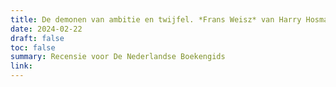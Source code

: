 ```yaml
---
title: De demonen van ambitie en twijfel. *Frans Weisz* van Harry Hosman
date: 2024-02-22
draft: false
toc: false
summary: Recensie voor De Nederlandse Boekengids
link:
---
```


